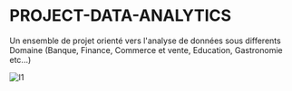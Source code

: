 # PROJECT-DATA-ANALYTICS
Un ensemble de projet orienté vers l'analyse de données sous differents Domaine (Banque, Finance, Commerce et vente, Education, Gastronomie etc...)

![I1](https://github.com/user-attachments/assets/2bcf3851-d939-4ef4-b285-111e7a54c8e6)

